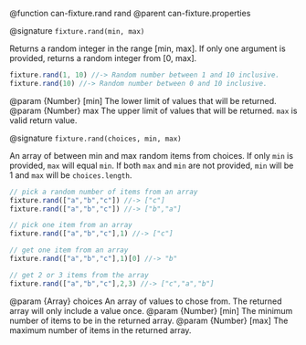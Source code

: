 @function can-fixture.rand rand
@parent can-fixture.properties

@signature `fixture.rand(min, max)`

Returns a random integer in the range [min, max]. If only one argument is provided,
returns a random integer from [0, max].

```javascript
fixture.rand(1, 10) //-> Random number between 1 and 10 inclusive.
fixture.rand(10) //-> Random number between 0 and 10 inclusive.
```
  @param {Number} [min] The lower limit of values that will be returned.
  @param {Number} max The upper limit of values that will be returned.  `max` is valid return value.

@signature `fixture.rand(choices, min, max)`

An array of between min and max random items from choices. If only `min` is
provided, `max` will equal `min`.  If both `max` and `min` are not provided,
`min` will be 1 and `max` will be `choices.length`.

```javascript
// pick a random number of items from an array
fixture.rand(["a","b","c"]) //-> ["c"]
fixture.rand(["a","b","c"]) //-> ["b","a"]

// pick one item from an array
fixture.rand(["a","b","c"],1) //-> ["c"]

// get one item from an array
fixture.rand(["a","b","c"],1)[0] //-> "b"

// get 2 or 3 items from the array
fixture.rand(["a","b","c"],2,3) //-> ["c","a","b"]
```
  @param {Array} choices An array of values to chose from. The returned array will only include a value once.
  @param {Number} [min] The minimum number of items to be in the returned array.
  @param {Number} [max] The maximum number of items in the returned array.
